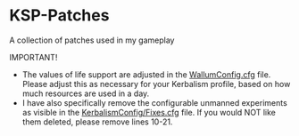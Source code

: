 # KSP-Patches
A collection of patches used in my gameplay

IMPORTANT!<br>
* The values of life support are adjusted in the <a href="https://github.com/Wallum/KSP-Patches/blob/main/GameData/Wallum/WallumConfig.cfg">WallumConfig.cfg</a> file. Please adjust this as necessary for your Kerbalism profile, based on how much resources are used in a day.<br>
* I have also specifically remove the configurable unmanned experiments as visible in the <a href="https://github.com/Wallum/KSP-Patches/blob/main/GameData/Wallum/KerbalismConfig/Fixes.cfg">KerbalismConfig/Fixes.cfg</a> file. If you would NOT like them deleted, please remove lines 10-21.
